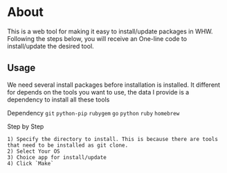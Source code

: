 # About
This is a web tool for making it easy to install/update packages in WHW. Following the steps below, you will receive an One-line code to install/update the desired tool.

## Usage
We need several install packages before installation is installed. It different for depends on the tools you want to use, the data I provide is a dependency to install all these tools

Dependency
`git` `python-pip` `rubygem` `go` `python` `ruby` `homebrew`

Step by Step
```
1) Specify the directory to install. This is because there are tools that need to be installed as git clone. 
2) Select Your OS
3) Choice app for install/update
4) Click `Make`
```
